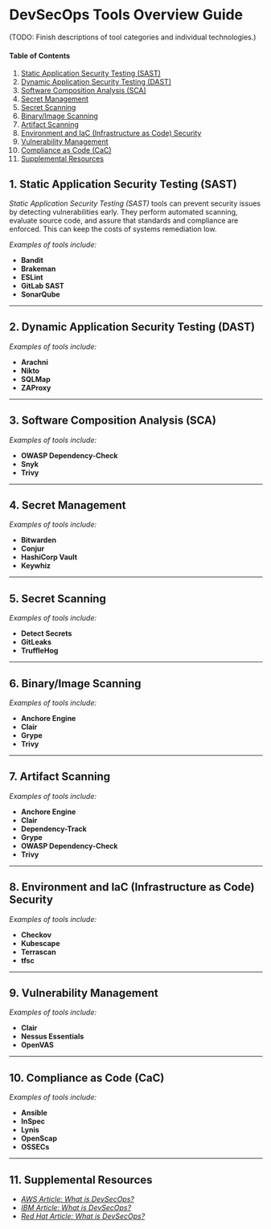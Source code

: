 # DevSecOps Tools Overview Guide

(TODO: Finish descriptions of tool categories and individual technologies.)

#### Table of Contents

1. [Static Application Security Testing (SAST)](#sast)
2. [Dynamic Application Security Testing (DAST)](#dast)
3. [Software Composition Analysis (SCA)](#sca)
4. [Secret Management](#secman)
5. [Secret Scanning](#secscan)
6. [Binary/Image Scanning](#binimg)
7. [Artifact Scanning](#artscan)
8. [Environment and IaC (Infrastructure as Code) Security](#enviac)
9. [Vulnerability Management](#vulman)
10. [Compliance as Code (CaC)](#compcode)
11. [Supplemental Resources](#supplemental)

## 1. <a name="sast">Static Application Security Testing (SAST)</a>

*Static Application Security Testing (SAST)* tools can prevent security issues by detecting vulnerabilities early. They perform automated scanning, evaluate source code, and assure that standards and compliance are enforced. This can keep the costs of systems remediation low.

*Examples of tools include:*

* **Bandit**
* **Brakeman**
* **ESLint**
* **GitLab SAST**
* **SonarQube**

<hr />
  
## 2. <a name="dast">Dynamic Application Security Testing (DAST)</a>

*Examples of tools include:*

* **Arachni**
* **Nikto**
* **SQLMap**
* **ZAProxy**

<hr />
  
## 3. <a name="sca">Software Composition Analysis (SCA)</a>
  
*Examples of tools include:*

* **OWASP Dependency-Check**
* **Snyk**
* **Trivy**

<hr />
  
## 4. <a name="secman">Secret Management</a>
  
*Examples of tools include:*

* **Bitwarden**
* **Conjur**
* **HashiCorp Vault**
* **Keywhiz**

<hr />
  
## 5. <a name="secscan">Secret Scanning</a>
  
*Examples of tools include:*

* **Detect Secrets**
* **GitLeaks**
* **TruffleHog**

<hr />
  
## 6. <a name="binimg">Binary/Image Scanning</a>
  
*Examples of tools include:*

* **Anchore Engine**
* **Clair**
* **Grype**
* **Trivy**

<hr />
  
## 7. <a name="artscan">Artifact Scanning</a>
  
*Examples of tools include:*

* **Anchore Engine**
* **Clair**
* **Dependency-Track**
* **Grype**
* **OWASP Dependency-Check**
* **Trivy**

<hr />
  
## 8. <a name="enviac">Environment and IaC (Infrastructure as Code) Security</a>
  
*Examples of tools include:*

* **Checkov**
* **Kubescape**
* **Terrascan**
* **tfsc**

<hr />
  
## 9. <a name="vulman">Vulnerability Management</a>

*Examples of tools include:*
  
* **Clair**
* **Nessus Essentials**
* **OpenVAS**

<hr />
  
## 10. <a name="compcode">Compliance as Code (CaC)</a>
  
*Examples of tools include:*

* **Ansible**
* **InSpec**
* **Lynis**
* **OpenScap**
* **OSSECs**
  
<hr />
  
## 11. <a name="supplemental">Supplemental Resources</a>

* *[AWS Article: What is DevSecOps?](https://aws.amazon.com/what-is/devsecops/)*
* *[IBM Article: What is DevSecOps?](https://www.ibm.com/think/topics/devsecops)*
* *[Red Hat Article: What is DevSecOps?](https://www.redhat.com/en/topics/devops/what-is-devsecops)*
